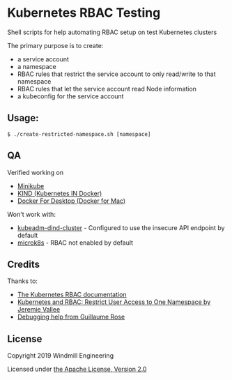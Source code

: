 # Kubernetes RBAC Testing

Shell scripts for help automating RBAC setup on test Kubernetes clusters

The primary purpose is to create:
- a service account
- a namespace
- RBAC rules that restrict the service account to only read/write to that namespace
- RBAC rules that let the service account read Node information
- a kubeconfig for the service account

## Usage:

```
$ ./create-restricted-namespace.sh [namespace]
```

## QA

Verified working on
- [Minikube](https://github.com/kubernetes/minikube)
- [KIND (Kubernetes IN Docker)](https://github.com/kubernetes-sigs/kind)
- [Docker For Desktop (Docker for Mac)](https://www.docker.com/products/docker-desktop)

Won't work with:
- [kubeadm-dind-cluster](https://github.com/kubernetes-sigs/kubeadm-dind-cluster) - Configured to use the insecure API endpoint by default
- [microk8s](https://microk8s.io/) - RBAC not enabled by default

## Credits

Thanks to:

- [The Kubernetes RBAC documentation](https://kubernetes.io/docs/reference/access-authn-authz/rbac/)
- [Kubernetes and RBAC: Restrict User Access to One Namespace by Jeremie Vallee](https://jeremievallee.com/2018/05/28/kubernetes-rbac-namespace-user.html)
- [Debugging help from Guillaume Rose](https://github.com/docker/for-mac/issues/3694)

## License

Copyright 2019 Windmill Engineering

Licensed under [the Apache License, Version 2.0](LICENSE)
